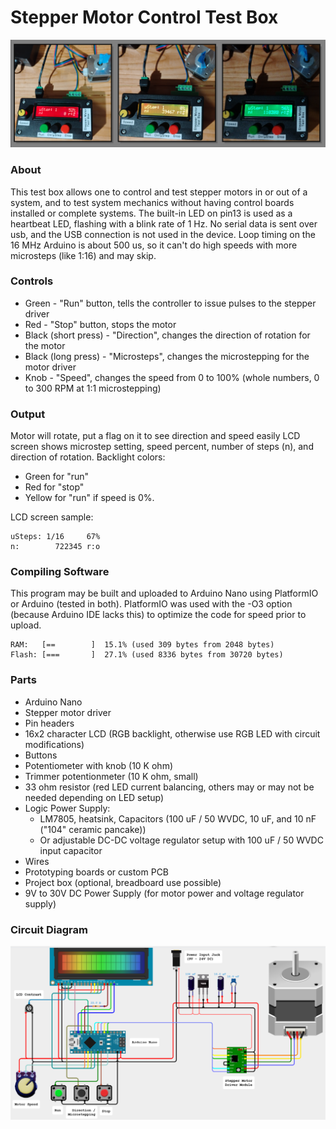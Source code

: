 # Stepper Motor Control Test Box

![Alt text](Images.png?raw=true "Operation")

### About

This test box allows one to control and test stepper motors in or out of a system, and to test system mechanics without having control boards installed or complete systems.  The built-in LED on pin13 is used as a heartbeat LED, flashing with a blink rate of 1 Hz.  No serial data is sent over usb, and the USB connection is not used in the device.  Loop timing on the 16 MHz Arduino is about 500 us, so it can't do high speeds with more microsteps (like 1:16) and may skip.

### Controls

* Green - "Run" button, tells the controller to issue pulses to the stepper driver
* Red - "Stop" button, stops the motor
* Black (short press) - "Direction", changes the direction of rotation for the motor
* Black (long press) - "Microsteps", changes the microstepping for the motor driver
* Knob - "Speed", changes the speed from 0 to 100% (whole numbers, 0 to 300 RPM at 1:1 microstepping)

### Output

Motor will rotate, put a flag on it to see direction and speed easily
LCD screen shows microstep setting, speed percent, number of steps (n), and direction of rotation.
Backlight colors:
* Green for "run"
* Red for "stop"
* Yellow for "run" if speed is 0%.

LCD screen sample:

  ```
  uSteps: 1/16     67%
  n:        722345 r:o
  ```

### Compiling Software

This program may be built and uploaded to Arduino Nano using PlatformIO or Arduino (tested in both).  PlatformIO was used with the -O3 option (because Arduino IDE lacks this) to optimize the code for speed prior to upload.

```
RAM:   [==        ]  15.1% (used 309 bytes from 2048 bytes)
Flash: [===       ]  27.1% (used 8336 bytes from 30720 bytes)
```

### Parts

* Arduino Nano
* Stepper motor driver
* Pin headers
* 16x2 character LCD (RGB backlight, otherwise use RGB LED with circuit modifications)
* Buttons
* Potentiometer with knob (10 K ohm)
* Trimmer potentionmeter (10 K ohm, small)
* 33 ohm resistor (red LED current balancing, others may or may not be needed depending on LED setup)
* Logic Power Supply:
    * LM7805, heatsink, Capacitors (100 uF / 50 WVDC, 10 uF, and 10 nF ("104" ceramic pancake))
    * Or adjustable DC-DC voltage regulator setup with 100 uF / 50 WVDC input capacitor
* Wires
* Prototyping boards or custom PCB
* Project box (optional, breadboard use possible)
* 9V to 30V DC Power Supply (for motor power and voltage regulator supply)


### Circuit Diagram

![Alt text](CircuitDiagram.png?raw=true "Circuit Diagram")

